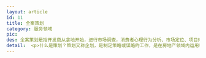 ```yaml
---
layout: article
id: 11
title: 全案策划
category: 服务领域
pic: 
des: 全案策划是指开发商从拿地开始，进行市场调查，消费者心理行为分析、市场定位、项目规划设计
detail:  <p>什么是策划？策划又称企划，是制定策略或谋略的工作，是在房地产领域内运用科学规范的策划行为。它根据房地产开发项目的具体目标，以客观的市场调研和市场定位为基础，以独特的概念设计为核心，综合运用各种策划手段按一定的程序对未来的房地产开发项目进行创造性的规划，并以具有可操作性的房地产策划文本作为结果的活动。全案策划是指开发商从拿地开始，进行市场调查，消费者心理行为分析、市场定位、项目规划设计，制定价格策略、广告策略，物业管理，前期介入的全过程策划与部署工作。</p>
---
```


